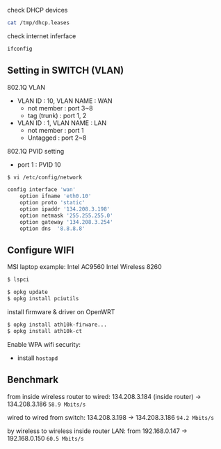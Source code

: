 check DHCP devices
```bash
cat /tmp/dhcp.leases
```

check internet inferface
```bash
ifconfig
```

## Setting in SWITCH (VLAN)
802.1Q VLAN
* VLAN ID : 10, VLAN NAME : WAN
	* not member : port 3~8
	* tag (trunk) : port 1, 2
* VLAN ID : 1, VLAN NAME : LAN
	* not member : port 1
	* Untagged : port 2~8

802.1Q PVID setting
* port 1 : PVID 10

```bash
$ vi /etc/config/network
```
 
```bash
config interface 'wan'
	option ifname 'eth0.10'
	option proto 'static'
	option ipaddr '134.208.3.198'
	option netmask '255.255.255.0'
	option gateway '134.208.3.254'
	option dns  '8.8.8.8'
```

## Configure WIFI
MSI laptop example: Intel AC9560
Intel Wireless 8260


```bash
$ lspci
```

```bash
$ opkg update
$ opkg install pciutils
```

install firmware & driver on OpenWRT
```bash
$ opkg install ath10k-firware...
$ opkg install ath10k-ct
```

Enable WPA wifi security:
* install `hostapd`

## Benchmark
from inside wireless router to wired:
 134.208.3.184 (inside router) -> 134.208.3.186
 `58.9 Mbits/s`

wired to wired from switch:
134.208.3.198 -> 134.208.3.186
 `94.2 Mbits/s`
 
by wireless to wireless inside router LAN:
from 192.168.0.147 -> 192.168.0.150
`60.5 Mbits/s`

